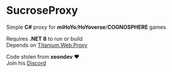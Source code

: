 # SucroseProxy 

Simple **C#** proxy for **miHoYo**/**HoYoverse**/**COGNOSPHERE** games

Requires **.NET 8** to run or build\
Depends on [Titanium.Web.Proxy](https://github.com/justcoding121/titanium-web-proxy)

Code stolen from **xeondev** ❤️\
Join his [Discord](https://discord.com/invite/reversedrooms)
